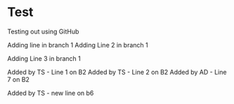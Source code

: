 # Test
Testing out using GitHub

Adding line in branch 1
Adding Line 2 in branch 1

Adding Line 3 in branch 1

Added by TS - Line 1 on B2
Added by TS - Line 2 on B2
Added by AD - Line 7 on B2


Added by TS - new line on b6